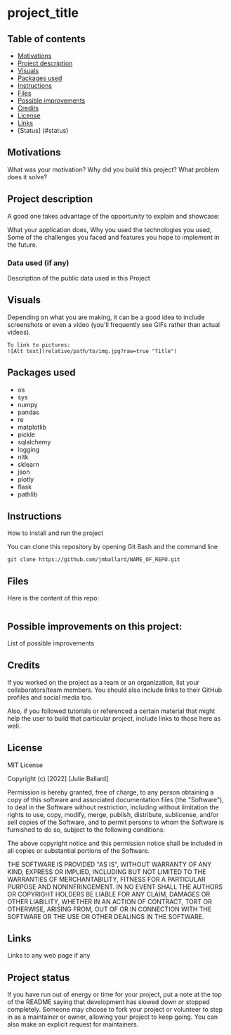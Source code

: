 # project_title

## Table of contents

- [Motivations](#motivations)
- [Project description](#description)
- [Visuals](#visuals)
- [Packages used](#packages_used)
- [Instructions](#instructions)
- [Files](#files)
- [Possible improvements](#improvements)
- [Credits](#credits)
- [License](#license)
- [Links](#links)
- [Status] (#status)


## Motivations <a name="motivations"></a>

What was your motivation?
Why did you build this project?
What problem does it solve?

## Project description <a name="description"></a>

A good one takes advantage of the opportunity to explain and showcase:

What your application does,
Why you used the technologies you used,
Some of the challenges you faced and features you hope to implement in the future.

### Data used (if any)

Description of the public data used in this Project

## Visuals <a name="visuals"></a>

Depending on what you are making, it can be a good idea to include screenshots or even a video (you'll frequently see GIFs rather than actual videos). 

```text
To link to pictures:
![Alt text](relative/path/to/img.jpg?raw=true "Title")
```

## Packages used <a name="packages_used"></a>

- os
- sys
- numpy
- pandas
- re
- matplotlib
- pickle
- sqlalchemy
- logging
- nltk
- sklearn
- json
- plotly
- flask
- pathlib

## Instructions <a name="instructions"></a>

How to install and run the project

You can clone this repository by opening Git Bash and the command line

```text
git clone https://github.com/jmballard/NAME_OF_REPO.git
```

## Files <a name="files"></a>

Here is the content of this repo:

```text

```


## Possible improvements on this project: <a name="improvements"></a>

List of possible improvements


## Credits <a name="credits"></a>

If you worked on the project as a team or an organization, list your collaborators/team members. You should also include links to their GitHub profiles and social media too.

Also, if you followed tutorials or referenced a certain material that might help the user to build that particular project, include links to those here as well.


## License <a name="license"></a>

MIT License

Copyright (c) [2022] [Julie Ballard]

Permission is hereby granted, free of charge, to any person obtaining a copy
of this software and associated documentation files (the "Software"), to deal
in the Software without restriction, including without limitation the rights
to use, copy, modify, merge, publish, distribute, sublicense, and/or sell
copies of the Software, and to permit persons to whom the Software is
furnished to do so, subject to the following conditions:

The above copyright notice and this permission notice shall be included in all
copies or substantial portions of the Software.

THE SOFTWARE IS PROVIDED "AS IS", WITHOUT WARRANTY OF ANY KIND, EXPRESS OR
IMPLIED, INCLUDING BUT NOT LIMITED TO THE WARRANTIES OF MERCHANTABILITY,
FITNESS FOR A PARTICULAR PURPOSE AND NONINFRINGEMENT. IN NO EVENT SHALL THE
AUTHORS OR COPYRIGHT HOLDERS BE LIABLE FOR ANY CLAIM, DAMAGES OR OTHER
LIABILITY, WHETHER IN AN ACTION OF CONTRACT, TORT OR OTHERWISE, ARISING FROM,
OUT OF OR IN CONNECTION WITH THE SOFTWARE OR THE USE OR OTHER DEALINGS IN THE
SOFTWARE.

## Links <a name="links"></a>

Links to any web page if any

## Project status  <a name="status"></a>

If you have run out of energy or time for your project, put a note at the top of the README saying that development has slowed down or stopped completely. Someone may choose to fork your project or volunteer to step in as a maintainer or owner, allowing your project to keep going. You can also make an explicit request for maintainers.
